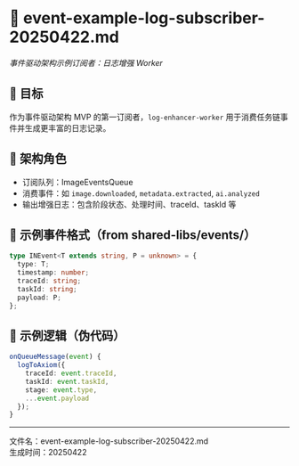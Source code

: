 # 🧩 event-example-log-subscriber-20250422.md
_事件驱动架构示例订阅者：日志增强 Worker_

## 🎯 目标

作为事件驱动架构 MVP 的第一订阅者，`log-enhancer-worker` 用于消费任务链事件并生成更丰富的日志记录。

## 🧱 架构角色

- 订阅队列：ImageEventsQueue
- 消费事件：如 `image.downloaded`, `metadata.extracted`, `ai.analyzed`
- 输出增强日志：包含阶段状态、处理时间、traceId、taskId 等

## 🧪 示例事件格式（from shared-libs/events/）

```ts
type INEvent<T extends string, P = unknown> = {
  type: T;
  timestamp: number;
  traceId: string;
  taskId: string;
  payload: P;
};
```

## 🚀 示例逻辑（伪代码）

```ts
onQueueMessage(event) {
  logToAxiom({
    traceId: event.traceId,
    taskId: event.taskId,
    stage: event.type,
    ...event.payload
  });
}
```

---

文件名：event-example-log-subscriber-20250422.md  
生成时间：20250422
